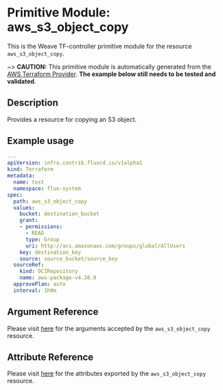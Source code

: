 
# Primitive Module: aws_s3_object_copy

This is the Weave TF-controller primitive module for the resource `aws_s3_object_copy`.

~> **CAUTION:** This primitive module is automatically generated from the [AWS Terraform Provider](https://registry.terraform.io/providers/hashicorp/aws/latest/docs/resources/s3_object_copy). **The example below still needs to be tested and validated**.

## Description

Provides a resource for copying an S3 object.

## Example usage

```yaml
---
apiVersion: infra.contrib.fluxcd.io/v1alpha1
kind: Terraform
metadata:
  name: test
  namespace: flux-system
spec:
  path: aws_s3_object_copy
  values:
    bucket: destination_bucket
    grant:
    - permissions:
      - READ
      type: Group
      uri: http://acs.amazonaws.com/groups/global/AllUsers
    key: destination_key
    source: source_bucket/source_key
  sourceRef:
    kind: OCIRepository
    name: aws-package-v4.38.0
  approvePlan: auto
  interval: 1h0m
```

## Argument Reference

Please visit [here](https://registry.terraform.io/providers/hashicorp/aws/latest/docs/resources/s3_object_copy#argument-reference) for the arguments accepted by the `aws_s3_object_copy` resource.

## Attribute Reference

Please visit [here](https://registry.terraform.io/providers/hashicorp/aws/latest/docs/resources/s3_object_copy#attributes-reference) for the attributes exported by the `aws_s3_object_copy` resource.
